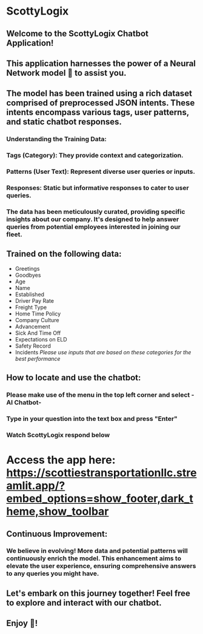 # ScottyLogix

## Welcome to the ScottyLogix Chatbot Application!
## This application harnesses the power of a Neural Network model 🧠 to assist you.

## The model has been trained using a rich dataset comprised of preprocessed JSON intents. These intents encompass various tags, user patterns, and static chatbot responses.

### Understanding the Training Data:
### Tags (Category): They provide context and categorization.
### Patterns (User Text): Represent diverse user queries or inputs.
### Responses: Static but informative responses to cater to user queries.
### The data has been meticulously curated, providing specific insights about our company. It's designed to help answer queries from potential employees interested in joining our fleet.

## Trained on the following data:
- Greetings
- Goodbyes
- Age
- Name
- Established
- Driver Pay Rate
- Freight Type
- Home Time Policy
- Company Culture
- Advancement
- Sick And Time Off
- Expectations on ELD
- Safety Record
- Incidents
*Please use inputs that are based on these categories for the best performance*

## How to locate and use the chatbot:
### Please make use of the menu in the top left corner and select -AI Chatbot-

### Type in your question into the text box and press "Enter"

### Watch ScottyLogix respond below

# Access the app here: https://scottiestransportationllc.streamlit.app/?embed_options=show_footer,dark_theme,show_toolbar




## Continuous Improvement:
### We believe in evolving! More data and potential patterns will continuously enrich the model. This enhancement aims to elevate the user experience, ensuring comprehensive answers to any queries you might have.

## Let's embark on this journey together! Feel free to explore and interact with our chatbot.

## Enjoy 🤖!
